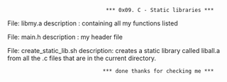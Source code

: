                                    *** 0x09. C - Static libraries ***

File: libmy.a description :  containing all my functions listed 

File: main.h description : my header file

File: create_static_lib.sh description: creates a static library called liball.a from all the .c files that are in the current directory.


                                  *** done thanks for checking me ***
